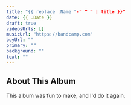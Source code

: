 ```yaml
---
title: "{{ replace .Name "-" " " | title }}"
date: {{ .Date }}
draft: true
videosUrls: []
musicUrl: "https://bandcamp.com"
buyUrl: ""
primary: ""
background: ""
text: ""
---
```


## About This Album

This album was fun to make, and I'd do it again.